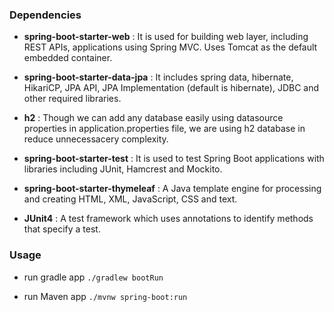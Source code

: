 ### Dependencies


- **spring-boot-starter-web** : It is used for building web layer, including REST APIs, applications using Spring MVC. Uses Tomcat as the default embedded container.


- **spring-boot-starter-data-jpa** : It includes spring data, hibernate, HikariCP, JPA API, JPA Implementation (default is hibernate), JDBC and other required libraries.


- **h2** : Though we can add any database easily using datasource properties in application.properties file, we are using h2 database in reduce unnecessacery complexity.


- **spring-boot-starter-test** : It is used to test Spring Boot applications with libraries including JUnit, Hamcrest and Mockito.


- **spring-boot-starter-thymeleaf** : A Java template engine for processing and creating HTML, XML, JavaScript, CSS and text.

- **JUnit4** : A test framework which uses annotations to identify methods that specify a test.


### Usage


- run gradle app `./gradlew bootRun`


- run Maven app `./mvnw spring-boot:run`


